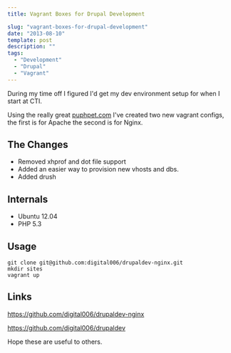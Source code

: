 ```yaml
---
title: Vagrant Boxes for Drupal Development

slug: "vagrant-boxes-for-drupal-development"
date: "2013-08-10"
template: post
description: ""
tags:
  - "Development"
  - "Drupal"
  - "Vagrant"
---
```

During my time off I figured I'd get my dev environment setup for when I start at CTI.

Using the really great [puphpet.com](https://puphpet.com/) I've created two new vagrant configs, the first is for Apache the second is for Nginx.

## The Changes
- Removed xhprof and dot file support
- Added an easier way to provision new vhosts and dbs.
- Added drush

## Internals
- Ubuntu 12.04
- PHP 5.3

## Usage
```shell
git clone git@github.com:digital006/drupaldev-nginx.git
mkdir sites
vagrant up
```

## Links
https://github.com/digital006/drupaldev-nginx

https://github.com/digital006/drupaldev

Hope these are useful to others.
